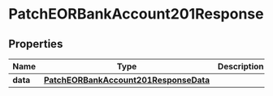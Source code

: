 

# PatchEORBankAccount201Response


## Properties

| Name | Type | Description | Notes |
|------------ | ------------- | ------------- | -------------|
|**data** | [**PatchEORBankAccount201ResponseData**](PatchEORBankAccount201ResponseData.md) |  |  |



